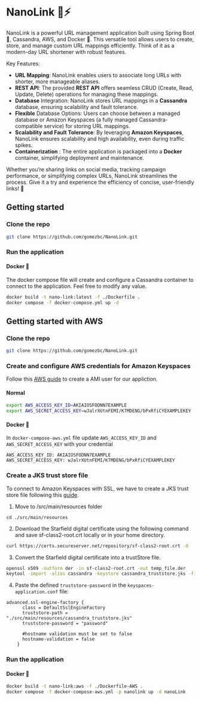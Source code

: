 # NanoLink 🔗⚡
NanoLink is a powerful URL management application built using Spring Boot 🍃, Cassandra, AWS, and Docker 🐳. This versatile tool allows users to create, store, and manage custom URL mappings efficiently. Think of it as a modern-day URL shortener with robust features.

Key Features:

- **URL Mapping**: NanoLink enables users to associate long URLs with shorter, more manageable aliases.
- **REST API**: The provided **REST API** offers seamless CRUD (Create, Read, Update, Delete) operations for managing these mappings.
- **Database** Integration: NanoLink stores URL mappings in a **Cassandra** database, ensuring scalability and fault tolerance.
- **Flexible** Database Options: Users can choose between a managed database or Amazon Keyspaces (a fully managed Cassandra-compatible service) for storing URL mappings.
- **Scalability and Fault Tolerance**: By leveraging **Amazon Keyspaces**, NanoLink ensures scalability and high availability, even during traffic spikes.
- **Containerization** : The entire application is packaged into a **Docker** container, simplifying deployment and maintenance.

Whether you’re sharing links on social media, tracking campaign performance, or simplifying complex URLs, NanoLink streamlines the process. Give it a try and experience the efficiency of concise, user-friendly links! 🚀

## Getting started
### Clone the repo
```bash
git clone https://github.com/gomezbc/NanoLink.git
```

### Run the application
#### Docker 🐳
The docker compose file will create and configure a Cassandra container to connect to the application. Feel free to modify any value.
```bash
docker build -t nano-link:latest -f ./Dockerfile .
docker compose -f docker-compose.yml up -d
```

## Getting started with AWS
### Clone the repo
```bash
git clone https://github.com/gomezbc/NanoLink.git
```

### Create and configure AWS credentials for Amazon Keyspaces
Follow this [AWS guide](https://docs.aws.amazon.com/keyspaces/latest/devguide/access.credentials.html) to create a AMI user for our appliction.
#### Normal
```bash
export AWS_ACCESS_KEY_ID=AKIAIOSFODNN7EXAMPLE
export AWS_SECRET_ACCESS_KEY=wJalrXUtnFEMI/K7MDENG/bPxRfiCYEXAMPLEKEY
```

#### Docker 🐳
In `docker-compose-aws.yml` file update `AWS_ACCESS_KEY_ID` and `AWS_SECRET_ACCESS_KEY` with your credential
```docker
AWS_ACCESS_KEY_ID: AKIAIOSFODNN7EXAMPLE
AWS_SECRET_ACCESS_KEY: wJalrXUtnFEMI/K7MDENG/bPxRfiCYEXAMPLEKEY
```

### Create a JKS trust store file
To connect to Amazon Keyspaces with SSL, we have to create a JKS trust store file following this [guide](https://docs.aws.amazon.com/keyspaces/latest/devguide/dsbulk-upload-prequs.html).

1) Move to /src/main/resources folder
```
cd ./src/main/resources
```

2) Download the Starfield digital certificate using the following command and save sf-class2-root.crt locally or in your home directory.
```bash
curl https://certs.secureserver.net/repository/sf-class2-root.crt -O
```

3) Convert the Starfield digital certificate into a trustStore file.
```bash
openssl x509 -outform der -in sf-class2-root.crt -out temp_file.der
keytool -import -alias cassandra -keystore cassandra_truststore.jks -file temp_file.der
```

4) Paste the defined `truststore-password` in the `keyspaces-application.conf` file:
```
advanced.ssl-engine-factory {
      class = DefaultSslEngineFactory
      truststore-path = "./src/main/resources/cassandra_truststore.jks"
      truststore-password = "password"

      #hostname validation must be set to false
      hostname-validation = false
    }
```

### Run the application
#### Docker 🐳
```bash
docker build -t nano-link:aws -f ./Dockerfile-AWS .
docker compose -f docker-compose-aws.yml -p nanolink up -d nanoLink
```
